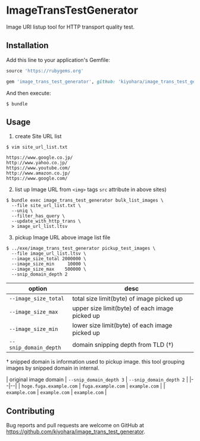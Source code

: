 # ImageTransTestGenerator

Image URI listup tool for HTTP transport quality test.

## Installation

Add this line to your application's Gemfile:

```ruby
source 'https://rubygems.org'

gem 'image_trans_test_generator', github: 'kiyohara/image_trans_test_generator'
```

And then execute:

```console
$ bundle
```

## Usage

1. create Site URL list

```console
$ vim site_url_list.txt
```

```
https://www.google.co.jp/
http://www.yahoo.co.jp/
https://www.youtube.com/
http://www.amazon.co.jp/
https://www.google.com/
```

2. list up Image URL from `<img>` tags `src` attribute in above sites)

```console
$ bundle exec image_trans_test_generator bulk_list_images \
  --file site_url_list.txt \
  --uniq \
  --filter_has_query \
  --update_with_http_trans \
  > image_url_list.ltsv
```

3. pickup Image URL above image list file

``` console
$ ../exe/image_trans_test_generator pickup_test_images \
  --file image_url_list.ltsv \
  --image_size_total 2000000 \
  --image_size_min     10000 \
  --image_size_max    500000 \
  --snip_domain_depth 2
```

| option | desc |
|--|--|
| `--image_size_total`  | total size limit(byte) of image picked up      |
| `--image_size_max`    | upper size limit(byte) of each image picked up |
| `--image_size_min`    | lower size limit(byte) of each image picked up |
| `--snip_domain_depth` | domain snipping depth from TLD (†)            |

† snipped domain is information used to pickup image.
this tool grouping images by snipped domain in internal.

| original image domain   | `--snip_domain_depth 3` | `--snip_domain_depth 2` |
|--|--|
| `hoge.fuga.example.com` | `fuga.example.com`      | `example.com`           |
| `example.com`           | `example.com`           | `example.com`           |

## Contributing

Bug reports and pull requests are welcome on GitHub at https://github.com/kiyohara/image_trans_test_generator.
